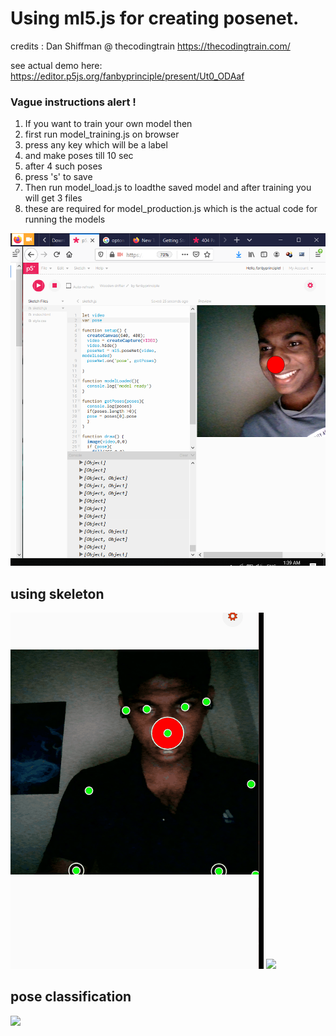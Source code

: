 # Using ml5.js for creating posenet.

credits : Dan Shiffman @ thecodingtrain
https://thecodingtrain.com/

see actual demo here: https://editor.p5js.org/fanbyprinciple/present/Ut0_ODAaf

### Vague instructions alert !

1. If you want to train your own model then
2. first run model_training.js on browser
3. press any key which will be a label
4. and make poses till 10 sec
5. after 4 such poses
6. press 's' to save
7. Then run model_load.js to loadthe saved model and after training you will get 3 files
8. these are required for model_production.js which is the actual code for running the models


![](clown.png)

## using skeleton

![](skeleton.gif)
![](punchout.gif)

## pose classification
![](darksoulsvsblackpanther.gif)